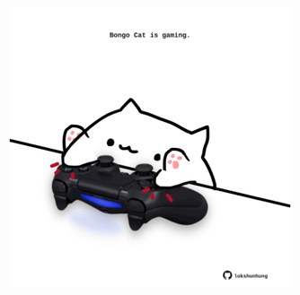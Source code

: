 <!-- built at 09/04/2025, 01:27:57 UTC -->
<p align="center">
  <img width="500" height="500" src="./ReadmeImage.svg">
</p>
